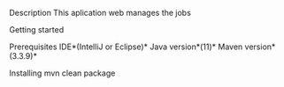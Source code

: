 Description
This aplication web manages the jobs

Getting started

Prerequisites
IDE*(IntelliJ or Eclipse)*
Java version*(11)*
Maven version*(3.3.9)*


Installing
mvn clean package
